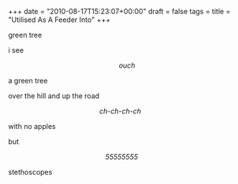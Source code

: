+++
date = "2010-08-17T15:23:07+00:00"
draft = false
tags = 
title = "Utilised As A Feeder Into"
+++
<p>green tree</p>&#13;
<p>i see</p>&#13;
<p>                                                         <em>ouch</em></p>&#13;
<p>a green tree</p>&#13;
<p>over the hill and up the road</p>&#13;
<p>                                               <em>ch-ch-ch-ch</em></p>&#13;
<p>with no apples</p>&#13;
<p>but</p>&#13;
<p>                                                  <em>55555555</em></p>&#13;
<p>stethoscopes</p> 